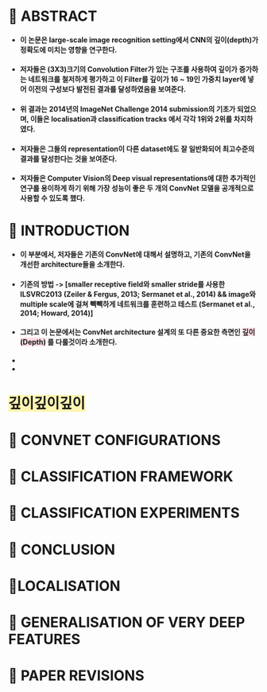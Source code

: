 # 🚞 ABSTRACT

- #### 이 논문은 large-scale image recognition setting에서 CNN의 깊이(depth)가 정확도에 미치는 영향을 연구한다.
- #### 저자들은 (3X3)크기의 Convolution Filter가 있는 구조를 사용하여 깊이가 증가하는 네트워크를 철저하게 평가하고 이 Filter를 깊이가 16 ~ 19인 가중치 layer에 넣어 이전의 구성보다 발전된 결과를 달성하였음을 보여준다.
- #### 위 결과는 2014년의 ImageNet Challenge 2014 submission의 기초가 되었으며, 이들은 localisation과 classification tracks 에서 각각 1위와 2위를 차지하였다.
- #### 저자들은 그들의 representation이 다른 dataset에도 잘 일반화되어 최고수준의 결과를 달성한다는 것을 보여준다.
- #### 저자들은 Computer Vision의 Deep visual representations에 대한 추가적인 연구를 용이하게 하기 위해 가장 성능이 좋은 두 개의 ConvNet 모델을 공개적으로 사용할 수 있도록 했다.


# 🚞 INTRODUCTION
- #### 이 부분에서, 저자들은 기존의 ConvNet에 대해서 설명하고, 기존의 ConvNet을 개선한 architecture들을 소개한다.
- #### 기존의 방법 -> [smaller receptive field와 smaller stride를 사용한 ILSVRC2013 (Zeiler & Fergus, 2013; Sermanet et al., 2014)  &&   image와 multiple scale에 걸쳐 빽빽하게 네트워크를 훈련하고 테스트 (Sermanet et al., 2014; Howard, 2014)]
- #### 그리고 이 논문에서는 ConvNet architecture 설계의 또 다른 중요한 측면인 <span style='background-color:#ffdce0'>깊이(Depth)</span> 를 다룰것이라 소개한다.
- 
- 


# <span style='background-color:#fff5b1'> 깊이깊이깊이 </span>


# 🚞 CONVNET CONFIGURATIONS

# 🚞 CLASSIFICATION FRAMEWORK

# 🚞  CLASSIFICATION EXPERIMENTS

# 🚞 CONCLUSION

# 🚌LOCALISATION

# 🚌 GENERALISATION OF VERY DEEP FEATURES

# 🚌 PAPER REVISIONS
